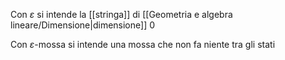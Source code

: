Con $\varepsilon$ si intende la [[stringa]] di [[Geometria e algebra lineare/Dimensione|dimensione]] 0

Con $\varepsilon$-mossa si intende una mossa che non fa niente tra gli stati